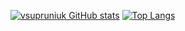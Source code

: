 [![vsupruniuk GitHub stats](https://github-readme-stats.vercel.app/api?username=vsupruniuk)](https://github.com/vsupruniuk/github-readme-stats)
[![Top Langs](https://github-readme-stats.vercel.app/api/top-langs/?username=vsupruniuk)](https://github.com/vsupruniuk/github-readme-stats)
